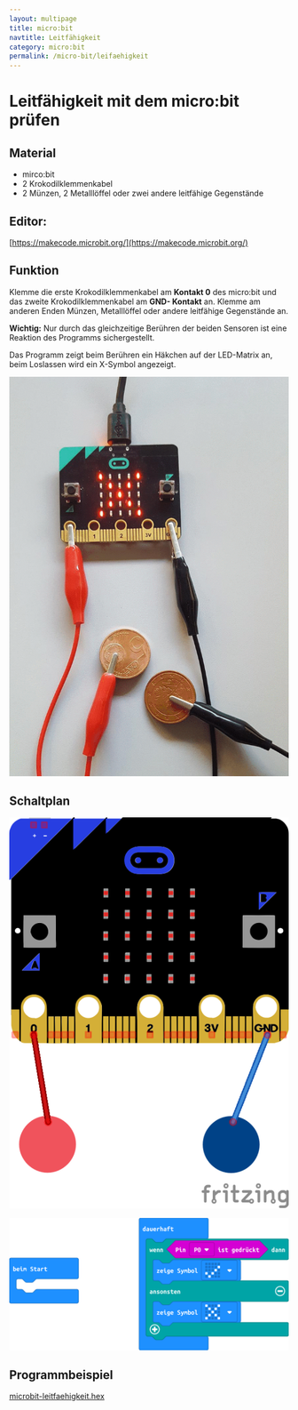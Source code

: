 ```yaml
---
layout: multipage
title: micro:bit
navtitle: Leitfähigkeit
category: micro:bit
permalink: /micro-bit/leifaehigkeit
---
```

# Leitfähigkeit mit dem micro:bit prüfen

## Material
+ mirco:bit
+ 2 Krokodilklemmenkabel
+ 2 Münzen, 2 Metalllöffel oder zwei andere leitfähige
Gegenstände

## Editor:

[https://makecode.microbit.org/](https://makecode.microbit.org/)

<div style="page-break-after: always;"></div>

## Funktion

Klemme die erste Krokodilklemmenkabel am **Kontakt 0** des micro:bit und das zweite Krokodilklemmenkabel am **GND-
Kontakt** an. Klemme am anderen Enden Münzen, Metalllöffel oder andere leitfähige
Gegenstände an.

<div class="alert alert-info" role="alert">
<b>Wichtig:</b> Nur durch das gleichzeitige Berühren der beiden Sensoren ist eine Reaktion des Programms sichergestellt.
</div>

Das Programm zeigt beim Berühren ein Häkchen auf der LED-Matrix an, beim Loslassen wird ein X-Symbol angezeigt.

![](images/leitfaehigeit_microbit.gif)

## Schaltplan

![](images/micro-bit_knete.png)

![](images/micro-bit-Screenshot_knete_leitfaehigkeit.png)

## Programmbeispiel
[microbit-leitfaehigkeit.hex](appendix/microbit-leitfaehigkeit.hex)
